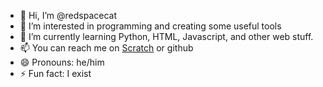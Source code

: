 - 👋 Hi, I’m @redspacecat
- 👀 I’m interested in programming and creating some useful tools
- 🌱 I’m currently learning Python, HTML, Javascript, and other web stuff.
- 📫 You can reach me on [Scratch](https://scratch.mit.edu/users/redspacecat#comments) or github
- 😄 Pronouns: he/him
- ⚡ Fun fact: I exist
